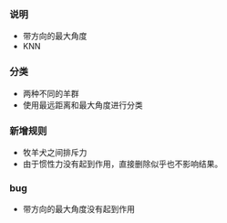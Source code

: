 ### 说明
- 带方向的最大角度
- KNN
### 分类
- 两种不同的羊群
- 使用最远距离和最大角度进行分类
### 新增规则
- 牧羊犬之间排斥力
- 由于惯性力没有起到作用，直接删除似乎也不影响结果。
### bug
- 带方向的最大角度没有起到作用